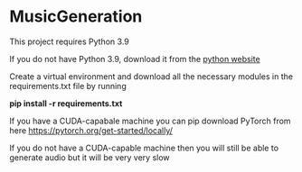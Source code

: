 # MusicGeneration

This project requires Python 3.9

If you do not have Python 3.9, download it from the [python website](https://www.python.org/downloads/release/python-390/)


Create a virtual environment and download all the necessary modules in the requirements.txt file by running

**pip install -r requirements.txt**

If you have a CUDA-capabale machine you can pip download PyTorch from here https://pytorch.org/get-started/locally/

If you do not have a CUDA-capable machine then you will still be able to generate audio
but it will be very very slow

